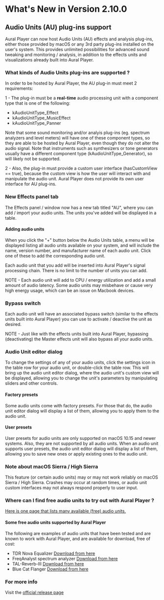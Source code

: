 #  What's New in Version 2.10.0

## Audio Units (AU) plug-ins support

Aural Player can now host Audio Units (AU) effects and analysis plug-ins, either those provided by macOS or any 3rd party plug-ins installed on the user's system. This provides unlimited possibilities for advanced sound tweaking and monitoring / analysis, in addition to the effects units and visualizations already built into Aural Player.

### What kinds of Audio Units plug-ins are supported ?

In order to be hosted by Aural Player, the AU plug-in must meet 2 requirements:

1 - The plug-in must be a **real-time** audio processing unit with a component type that is one of the following:

- kAudioUnitType_Effect
- kAudioUnitType_MusicEffect
- kAudioUnitType_Panner

Note that some sound monitoring and/or analyis plug-ins (eg. spectrum analyzers and level meters) will have one of these component types, so they are able to be hosted by Aural Player, even though they do not alter the audio signal. Note that instruments such as synthesizers or tone generators usually have a different component type (kAudioUnitType_Generator), so will likely not be supported.

2 - Also, the plug-in must provide a custom user interface (hasCustomView == true), because the custom view is how the user will interact with and manipulate the audio unit. Aural Player does not provide its own user interface for AU plug-ins.

###  New Effects panel tab

The Effects panel / window now has a new tab titled "AU", where you can add / import your audio units. The units you've added will be displayed in a table.

#### Adding audio units

When you click the "+" button below the Audio Units table, a menu will be displayed listing all audio units available on your system, and will include the name, version number, and manufacturer name of each audio unit. Click one of these to add the corresponding audio unit.

Each audio unit that you add will be inserted into Aural Player's signal processing chain. There is no limit to the number of units you can add. 

NOTE - Each audio unit will add to CPU / energy utilization and add a small amount of audio latency.  Some audio units may misbehave or cause very high energy usage, which can be an issue on Macbook devices.

### Bypass switch

Each audio unit will have an associated bypass switch (similar to the effects units built into Aural Player) you can use to activate / deactive the unit as desired.

NOTE - Just like with the effects units built into Aural Player, bypassing (deactivating) the Master effects unit will also bypass all your audio units.

### Audio Unit editor dialog

To change the settings of any of your audio units, click the settings icon in the table row for your audio unit, or double-click the table row. This will bring up the audio unit editor dialog, where the audio unit's custom view will be displayed, allowing you to change the unit's parameters by manipulating sliders and other controls.

#### Factory presets

Some audio units come with factory presets. For those that do, the audio unit editor dialog will display a list of them, allowing you to apply them to the audio unit.

#### User presets

User presets for audio units are only supported on macOS 10.15 and newer systems. Also, they are not supported by all audio units. When an audio unit supports user presets, the audio unit editor dialog will display a list of them, allowing you to save new ones or apply existing ones to the audio unit.

### Note about macOS Sierra / High Sierra

This feature (or certain audio units) may or may not work reliably on macOS Sierra / High Sierra. Crashes may occur at random times, or audio unit custom interfaces may not always respond properly to user input.

### Where can I find free audio units to try out with Aural Player ?

[Here is one page that lists many available (free) audio units.](https://www.kvraudio.com/plugins/effects/macosx/audio-units/free/most-popular)

#### Some free audio units supported by Aural Player

The following are examples of audio units that have been tested and are known to work with Aural Player, and are available for download, free of cost:

- TDR Nova Equalizer [Download from here](https://www.kvraudio.com/product/tdr-nova-by-tokyo-dawn-labs)
- FreqAnalyst spectrum analyzer [Download from here](https://www.kvraudio.com/product/freqanalyst-by-blue-cat-audio)
- TAL-Reverb-III [Download from here](https://www.kvraudio.com/product/tal-reverb-iii-by-togu-audio-line)
- Blue Cat Flanger [Download from here](https://www.kvraudio.com/product/flanger-by-blue-cat-audio)

### **For more info**
Visit the [official release page](https://github.com/maculateConception/aural-player/releases/tag/2.10.0)

